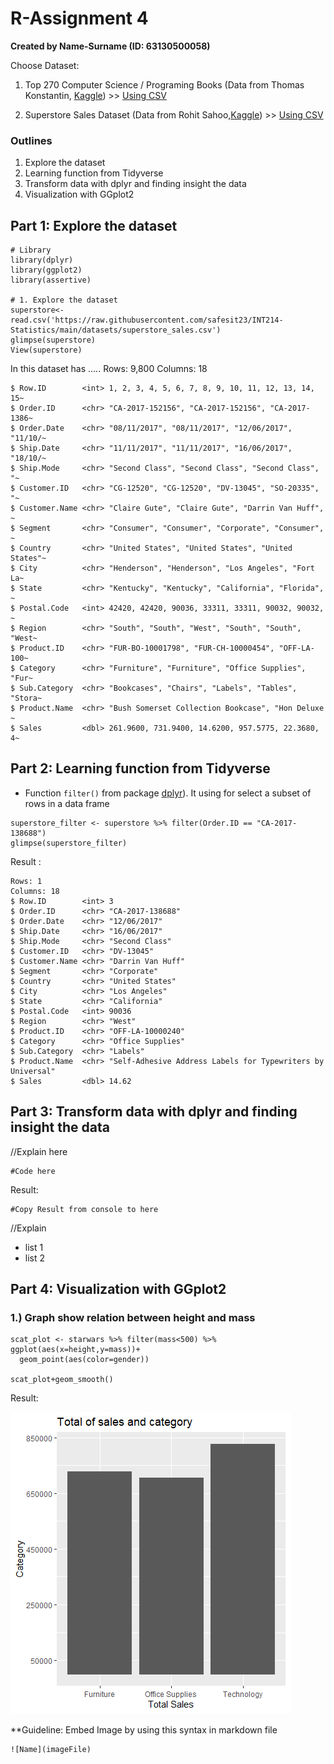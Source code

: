 # R-Assignment 4

**Created by Name-Surname (ID: 63130500058)**

Choose Dataset:
1. Top 270 Computer Science / Programing Books (Data from Thomas Konstantin, [Kaggle](https://www.kaggle.com/thomaskonstantin/top-270-rated-computer-science-programing-books)) >> [Using CSV](https://raw.githubusercontent.com/safesit23/INT214-Statistics/main/datasets/prog_book.csv)

2. Superstore Sales Dataset (Data from Rohit Sahoo,[Kaggle](https://www.kaggle.com/rohitsahoo/sales-forecasting)) >> [Using CSV](https://raw.githubusercontent.com/safesit23/INT214-Statistics/main/datasets/superstore_sales.csv)


### Outlines
1. Explore the dataset
2. Learning function from Tidyverse
3. Transform data with dplyr and finding insight the data
4. Visualization with GGplot2

## Part 1: Explore the dataset

```
# Library
library(dplyr)
library(ggplot2)
library(assertive)

# 1. Explore the dataset
superstore<- read.csv('https://raw.githubusercontent.com/safesit23/INT214-Statistics/main/datasets/superstore_sales.csv')
glimpse(superstore)
View(superstore)
```

In this dataset has ..... 
Rows: 9,800
Columns: 18
```
$ Row.ID        <int> 1, 2, 3, 4, 5, 6, 7, 8, 9, 10, 11, 12, 13, 14, 15~
$ Order.ID      <chr> "CA-2017-152156", "CA-2017-152156", "CA-2017-1386~
$ Order.Date    <chr> "08/11/2017", "08/11/2017", "12/06/2017", "11/10/~
$ Ship.Date     <chr> "11/11/2017", "11/11/2017", "16/06/2017", "18/10/~
$ Ship.Mode     <chr> "Second Class", "Second Class", "Second Class", "~
$ Customer.ID   <chr> "CG-12520", "CG-12520", "DV-13045", "SO-20335", "~
$ Customer.Name <chr> "Claire Gute", "Claire Gute", "Darrin Van Huff", ~
$ Segment       <chr> "Consumer", "Consumer", "Corporate", "Consumer", ~
$ Country       <chr> "United States", "United States", "United States"~
$ City          <chr> "Henderson", "Henderson", "Los Angeles", "Fort La~
$ State         <chr> "Kentucky", "Kentucky", "California", "Florida", ~
$ Postal.Code   <int> 42420, 42420, 90036, 33311, 33311, 90032, 90032, ~
$ Region        <chr> "South", "South", "West", "South", "South", "West~
$ Product.ID    <chr> "FUR-BO-10001798", "FUR-CH-10000454", "OFF-LA-100~
$ Category      <chr> "Furniture", "Furniture", "Office Supplies", "Fur~
$ Sub.Category  <chr> "Bookcases", "Chairs", "Labels", "Tables", "Stora~
$ Product.Name  <chr> "Bush Somerset Collection Bookcase", "Hon Deluxe ~
$ Sales         <dbl> 261.9600, 731.9400, 14.6200, 957.5775, 22.3680, 4~
```

## Part 2: Learning function from Tidyverse

- Function `filter()` from package [dplyr](https://dplyr.tidyverse.org/articles/dplyr.html#select-columns-with-select)). It using for select a subset of rows in a data frame

```
superstore_filter <- superstore %>% filter(Order.ID == "CA-2017-138688")
glimpse(superstore_filter)
```
Result :
```
Rows: 1
Columns: 18
$ Row.ID        <int> 3
$ Order.ID      <chr> "CA-2017-138688"
$ Order.Date    <chr> "12/06/2017"
$ Ship.Date     <chr> "16/06/2017"
$ Ship.Mode     <chr> "Second Class"
$ Customer.ID   <chr> "DV-13045"
$ Customer.Name <chr> "Darrin Van Huff"
$ Segment       <chr> "Corporate"
$ Country       <chr> "United States"
$ City          <chr> "Los Angeles"
$ State         <chr> "California"
$ Postal.Code   <int> 90036
$ Region        <chr> "West"
$ Product.ID    <chr> "OFF-LA-10000240"
$ Category      <chr> "Office Supplies"
$ Sub.Category  <chr> "Labels"
$ Product.Name  <chr> "Self-Adhesive Address Labels for Typewriters by Universal"
$ Sales         <dbl> 14.62
```

## Part 3: Transform data with dplyr and finding insight the data

//Explain here

```
#Code here
```

Result:

```
#Copy Result from console to here
```
//Explain

- list 1
- list 2

## Part 4: Visualization with GGplot2
### 1.) Graph show relation between height and mass
```
scat_plot <- starwars %>% filter(mass<500) %>% ggplot(aes(x=height,y=mass))+
  geom_point(aes(color=gender))

scat_plot+geom_smooth()
```
Result:

![Graph 1](graph1.png)

**Guideline:
Embed Image by using this syntax in markdown file
````
![Name](imageFile)
````
